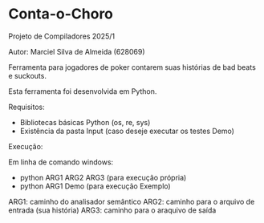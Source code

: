 # Conta-o-Choro

Projeto de Compiladores 2025/1

Autor: Marciel Silva de Almeida (628069)

Ferramenta para jogadores de poker contarem suas histórias de bad beats e suckouts.

Esta ferramenta foi desenvolvida em Python.

Requisitos:
- Bibliotecas básicas Python (os, re, sys)
- Existência da pasta Input (caso deseje executar os testes Demo)

Execução:

Em linha de comando windows:
- python ARG1 ARG2 ARG3 (para execução própria)
- python ARG1 Demo (para execução Exemplo)

ARG1: caminho do analisador semântico
ARG2: caminho para o arquivo de entrada (sua história)
ARG3: caminho para o araquivo de saída


